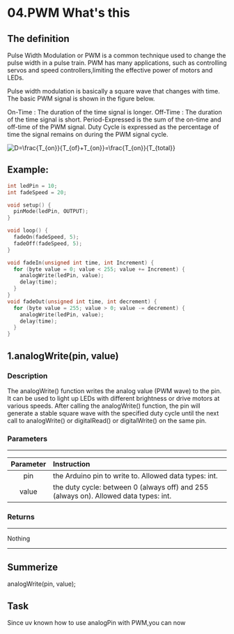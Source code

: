 # 04.PWM What's this

## The definition

Pulse Width Modulation or PWM is a common technique used to change the pulse width in a pulse train.
PWM has many applications, such as controlling servos and speed controllers,limiting the effective power of motors and LEDs.

Pulse width modulation is basically a square wave that changes with time. The basic PWM signal is shown in the figure below.

On-Time : The duration of the time signal is longer.
Off-Time : The duration of the time signal is short.
Period-Expressed is the sum of the on-time and off-time of the PWM signal.
Duty Cycle is expressed as the percentage of time the signal remains on during the PWM signal cycle.

<img src="https://latex.codecogs.com/svg.image?D=\frac{T_{on}}{T_{of}+T_{on}}=\frac{T_{on}}{T_{total}}" title="D=\frac{T_{on}}{T_{of}+T_{on}}=\frac{T_{on}}{T_{total}}" />  
<br>

## Example:

```C++
int ledPin = 10;
int fadeSpeed = 20;

void setup() {
  pinMode(ledPin, OUTPUT);
}

void loop() {
  fadeOn(fadeSpeed, 5);
  fadeOff(fadeSpeed, 5);
}

void fadeIn(unsigned int time, int Increment) {
  for (byte value = 0; value < 255; value += Increment) {
    analogWrite(ledPin, value);
    delay(time);
  }
}
void fadeOut(unsigned int time, int decrement) {
  for (byte value = 255; value > 0; value -= decrement) {
    analogWrite(ledPin, value);
    delay(time);
  }
}
```

## 1.analogWrite(pin, value)

### Description

The analogWrite() function writes the analog value (PWM wave) to the pin. It can be used to light up LEDs with different brightness or drive motors at various speeds. After calling the analogWrite() function, the pin will generate a stable square wave with the specified duty cycle until the next call to analogWrite() or digitalRead() or digitalWrite() on the same pin.

### Parameters

---

| Parameter | Instruction                                                                          |
| :-------: | :----------------------------------------------------------------------------------- |
|    pin    | the Arduino pin to write to. Allowed data types: int.                                |
|   value   | the duty cycle: between 0 (always off) and 255 (always on). Allowed data types: int. |

### Returns

---

Nothing

---

## Summerize

analogWrite(pin, value);

## Task

Since uv known how to use analogPin with PWM,you can now
